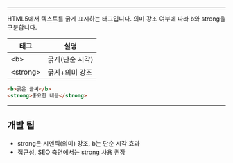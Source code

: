 
---

HTML5에서 텍스트를 굵게 표시하는 태그입니다. 의미 강조 여부에 따라 b와 strong을 구분합니다.

| 태그         | 설명                |
|--------------|---------------------|
| &lt;b&gt;         | 굵게(단순 시각)      |
| &lt;strong&gt;    | 굵게+의미 강조       |

```html
<b>굵은 글씨</b>
<strong>중요한 내용</strong>
```

---

## 개발 팁
- strong은 시멘틱(의미) 강조, b는 단순 시각 효과
- 접근성, SEO 측면에서는 strong 사용 권장

